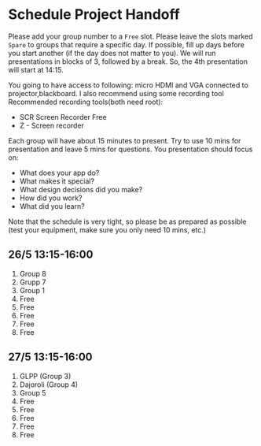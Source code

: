 # Schedule Project Handoff

Please add your group number to a `Free` slot. Please leave the slots marked `Spare` to groups that require a specific day. If possible, fill up days before you start another (if the day does not matter to you). We will run presentations in blocks of 3, followed by a break. So, the 4th presentation will start at 14:15.

You going to have access to following: micro HDMI and VGA connected to projector,blackboard. I also recommend using some recording tool
Recommended recording tools(both need root):

- SCR Screen Recorder Free
- Z - Screen recorder

Each group will have about 15 minutes to present. Try to use 10 mins for presentation and leave 5 mins for questions. You presentation should focus on:

- What does your app do?
- What makes it special?
- What design decisions did you make?
- How did you work?
- What did you learn?

Note that the schedule is very tight, so please be as prepared as possible (test your equipment, make sure you only need 10 mins, etc.)

## 26/5 13:15-16:00 <a id="d1"></a>

1. Group 8
2. Grupp 7
3. Group 1
4. Free
5. Free
6. Free
7. Free
8. Free

## 27/5 13:15-16:00 <a id="d2"></a>

1. GLPP (Group 3)
2. Dajoroli (Group 4)
3. Group 5
4. Free
5. Free
6. Free
7. Free
8. Free
